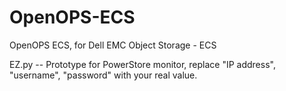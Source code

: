 # OpenOPS-ECS
OpenOPS ECS, for Dell EMC Object Storage - ECS

EZ.py -- Prototype for PowerStore monitor, replace "IP address", "username", "password" with your real value.

